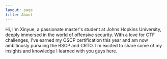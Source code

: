 ```yaml
---
layout: page
title: About
---
```


Hi, I'm Xinyue, a passionate master's student at Johns Hopkins University, deeply immersed in the world of offensive security. With a love for CTF challenges, I've earned my OSCP certification this year and am now ambitiously pursuing the BSCP and CRTO. I’m excited to share some of my insights and knowledge I learned with you guys here.
